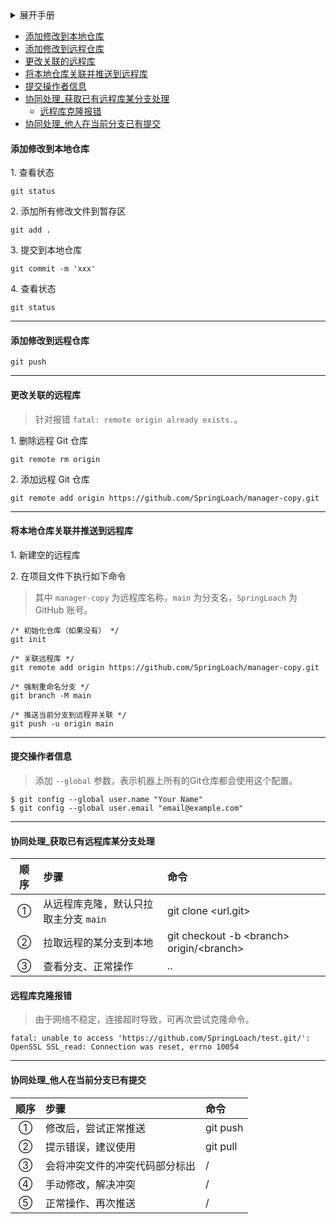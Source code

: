 <details>
  <summary>展开手册</summary> 

操作 | 指令 | 说明  
:- | :- | :-
初始化仓库 | git init | 使用其它指令的前提  
添加文件到缓存区 | git add <file\> | 可反复多次使用   
将缓存文件提交本地仓库 | git commit -m <message\> | /  
查看本地分支 | git branch | /
查看远程分支 | git branch -r | 较少用
创建分支 | git branch <name\> | /
切换分支 | git checkout <name\> | 别名 git switch <name\>
创建+切换分支 | git checkout -b <name\> | 别名 git switch -c <name\> 
合并某分支到当前分支 | git merge <name\> | 需要先切换到当前分支  
删除分支 | git branch -d <name\> | /  
强行删除分支 | git branch -D <name\> | 分支未合并过时，不能普通删除
前往某次提交版本 | git reset --hard <commit_id\>  | /
查看提交历史 | git log  | 方便回到过去版本
查看命令历史 | git reflog  | 方便前往未来版本  
丢弃工作区修改 | git checkout -- <file\> | 尚未添加到缓存
丢弃缓存区修改 | git reset HEAD <file\> | 需要再执行上一步 
从版本库恢复被删除文件 | git checkout -- <file\> | 需要版本库存在该文件   
从版本库恢复被修改文件 | git checkout -- <file\> | 需要版本库存在该文件   
从版本库删除文件 | git rm <file\> | 需要提交操作  
关联远程库 | git remote add origin <url.git\> | origin 是远程库的习惯命名  
推送当前分支到远程**并关联** | git push -u origin <name\> | 关联当前、远程分支，后续推送/拉取可以简化命令  
↑ | / | 如远程分支不存在，将新建远程分支
将当前分支推送（更新）到远程 | git push origin <name\> | 分支通常重名  
将当前分支推送（更新）到远程 | git push origin | 需要关联当前、远程分支  
将当前分支推送（更新）到远程 | git push | 还需要当前分支只有一个远程分支   
从远程库克隆 | git clone <url.git\> | /
查看远程库信息 | git remote -v | /
拉取远程的某分支到本地 | git checkout -b <branch\> origin/<branch\> | 应该不需要下一步
关联本地、远程分支 | git branch --set-upstream-to <branch\> origin/<branch\> | /
从远程获取最新版本到本地并合并 | git pull | 远程分支比本地更新时使用。需要先关联
从远程获取最新版本到本地 | git fetch | /
合并分支 | git merge | /
  
</details> 

- [添加修改到本地仓库](#添加修改到本地仓库)  
- [添加修改到远程仓库](#添加修改到远程仓库)  
- [更改关联的远程库](#更改关联的远程库)  
- [将本地仓库关联并推送到远程库](#将本地仓库关联并推送到远程库)    
- [提交操作者信息](#提交操作者信息)
- [协同处理_获取已有远程库某分支处理](#协同处理_获取已有远程库某分支处理)  
  + [远程库克隆报错](#远程库克隆报错)  
- [协同处理_他人在当前分支已有提交](#协同处理_他人在当前分支已有提交)  

#### 添加修改到本地仓库

1\. 查看状态
```
git status
```

2\. 添加所有修改文件到暂存区
```
git add .
```

3\. 提交到本地仓库
```
git commit -m 'xxx'
```

4\. 查看状态
```
git status
```

----

#### 添加修改到远程仓库

```
git push
```

----

#### 更改关联的远程库  
> 针对报错 `fatal: remote origin already exists.`。  

1\. 删除远程 Git 仓库
```
git remote rm origin
```

2\. 添加远程 Git 仓库
```
git remote add origin https://github.com/SpringLoach/manager-copy.git
```

----

#### 将本地仓库关联并推送到远程库

1\. 新建空的远程库

2\. 在项目文件下执行如下命令
> 其中 `manager-copy` 为远程库名称，`main` 为分支名，`SpringLoach` 为 GitHub 账号。  
```
/* 初始化仓库（如果没有） */  
git init  
  
/* 关联远程库 */  
git remote add origin https://github.com/SpringLoach/manager-copy.git
  
/* 强制重命名分支 */  
git branch -M main
  
/* 推送当前分支到远程并关联 */  
git push -u origin main
```
  
----

#### 提交操作者信息  
> 添加 `--global` 参数，表示机器上所有的Git仓库都会使用这个配置。  
  
```  
$ git config --global user.name "Your Name"
$ git config --global user.email "email@example.com"  
```

----
  
#### 协同处理_获取已有远程库某分支处理  
  
顺序 | 步骤 | 命令
:-: | :- | :-  
① | 从远程库克隆，默认只拉取主分支 `main` | git clone <url.git\>
② | 拉取远程的某分支到本地 | git checkout -b <branch\> origin/<branch\>
③ | 查看分支、正常操作 | ..  
  
#### 远程库克隆报错  
> 由于网络不稳定，连接超时导致，可再次尝试克隆命令。    
```  
fatal: unable to access 'https://github.com/SpringLoach/test.git/': OpenSSL SSL_read: Connection was reset, errno 10054
```

----  
    
#### 协同处理_他人在当前分支已有提交  
  
顺序 | 步骤 | 命令
:-: | :- | :-    
① | 修改后，尝试正常推送 | git push
② | 提示错误，建议使用 | git pull
③ | 会将冲突文件的冲突代码部分标出 | /
④ | 手动修改，解决冲突 | /
⑤ | 正常操作、再次推送 | /
  
  
  
  
